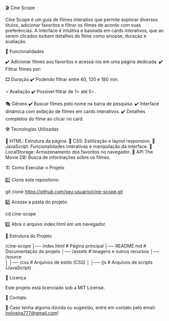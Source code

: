 🎬 Cine Scope

Cine Scope é um guia de filmes interativo que permite explorar diversos títulos, adicionar favoritos e filtrar os filmes de acordo com suas preferências. A interface é intuitiva e baseada em cards interativos, que ao serem clicados exibem detalhes do filme como sinopse, duração e avaliação.

🚀 Funcionalidades

✔️ Adicionar filmes aos favoritos e acessá-los em uma página dedicada.
✔️ Filtrar filmes por:

🎞️ Duração
✔️ Podendo filtrar entre 60, 120 e 180 min.

⭐ Avaliação
✔️ Possível filtrar de 1⭐ até 5⭐.

🎭 Gênero
✔️ Buscar filmes pelo nome na barra de pesquisa.
✔️ Interface dinâmica com exibição de filmes em cards interativos.
✔️ Detalhes completos do filme ao clicar no card.

🛠️ Tecnologias Utilizadas

🔹 HTML: Estrutura da página.
🔹 CSS: Estilização e layout responsivo.
🔹 JavaScript: Funcionalidades interativas e manipulação da interface.
🔹 LocalStorage: Armazenamento dos favoritos no navegador.
🔹 API The Movie DB: Busca de informações sobre os filmes.

🏗️ Como Executar o Projeto

1️⃣ Clone este repositório:

git clone https://github.com/seu-usuario/cine-scope.git

2️⃣ Acesse a pasta do projeto:

cd cine-scope

3️⃣ Abra o arquivo index.html em um navegador.

📂 Estrutura do Projeto

/cine-scope
│── index.html       # Página principal
│── README.md        # Documentação do projeto
│── /assets          # Imagens e outros recursos
│── /source          
│   │── /css         # Arquivos de estilo (CSS)
│   │── /js          # Arquivos de scripts (JavaScript)

📜 Licença

Este projeto está licenciado sob a MIT License.

📩 Contato

📧 Caso tenha alguma dúvida ou sugestão, entre em contato pelo email: lroliveira777@gmail.com!


